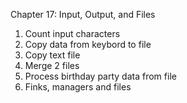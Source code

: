 Chapter 17: Input, Output, and Files
1. Count input characters
2. Copy data from keybord to file
3. Copy text file
4. Merge 2 files
5. Process birthday party data from file
6. Finks, managers and files
   
